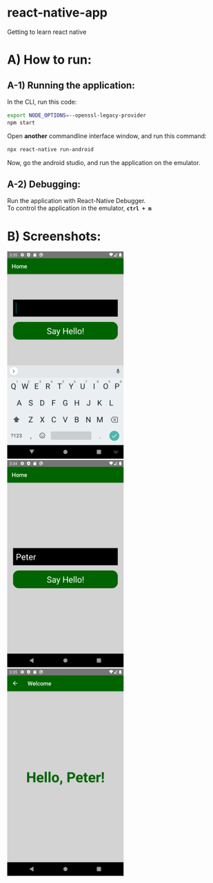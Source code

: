 # react-native-app
Getting to learn react native



# A) How to run:
## A-1) Running the application:

In the CLI, run this code:

```bash
export NODE_OPTIONS=--openssl-legacy-provider
npm start
```

Open **another** commandline interface window, and run this command:

```bash
npx react-native run-android
```


Now, go the android studio, and run the application on the emulator.

## A-2) Debugging:

Run the application with React-Native Debugger.  
To control the application in the emulator, **`ctrl + m`**




# B) Screenshots:


<img src="screenshots/1.png" width=270 height=480>  
<img src="screenshots/2.png" width=270 height=480>  
<img src="screenshots/3.png" width=270 height=480>  








